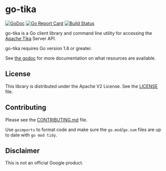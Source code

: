# go-tika

[![GoDoc](https://godoc.org/github.com/google/go-tika?status.svg)](http://godoc.org/github.com/google/go-tika/)
[![Go Report Card](https://goreportcard.com/badge/github.com/google/go-tika)](https://goreportcard.com/report/github.com/google/go-tika)
[![Build Status](https://travis-ci.org/google/go-tika.svg?branch=master)](https://travis-ci.org/google/go-tika)

go-tika is a Go client library and command line utility for accessing the [Apache Tika](http://tika.apache.org) Server API.

go-tika requires Go version 1.8 or greater.

See [the godoc](https://godoc.org/github.com/google/go-tika/tika) for more documentation on what resources are available.

## License

This library is distributed under the Apache V2 License. See the [LICENSE](./LICENSE) file.

## Contributing

Please see the [CONTRIBUTING.md](./CONTRIBUTING.md) file.

Use `goimports` to format code and make sure the `go.mod`/`go.sum` files are up to date with `go mod tidy`.

## Disclaimer

This is not an official Google product.
